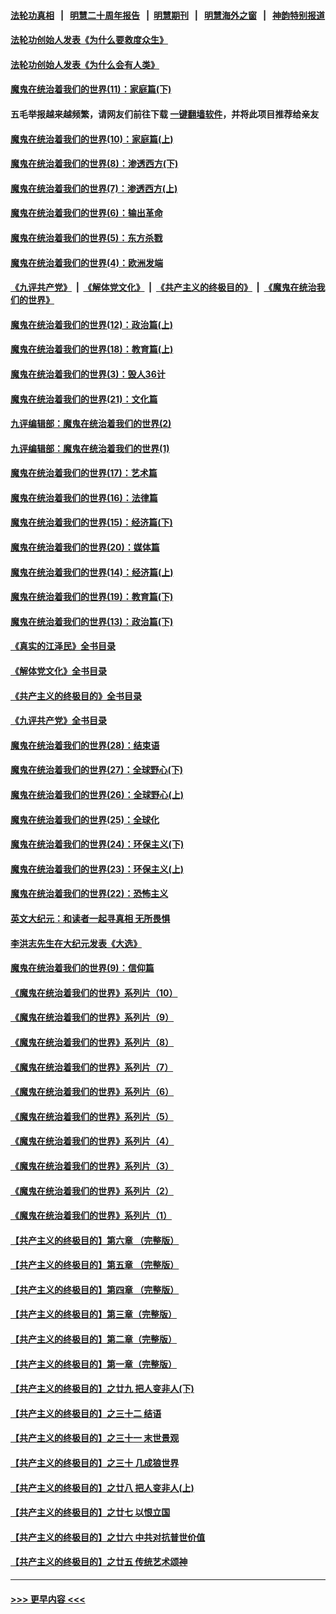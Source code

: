 #### [法轮功真相](https://github.com/gfw-breaker/truth/blob/master/README.md?t=0) &nbsp;&nbsp;|&nbsp;&nbsp; [明慧二十周年报告](https://github.com/gfw-breaker/mh-reports/blob/master/README.md?t=0) &nbsp;&nbsp;|&nbsp;&nbsp;[明慧期刊](https://github.com/gfw-breaker/mh-qikan) &nbsp;&nbsp;|&nbsp;&nbsp; [明慧海外之窗](https://github.com/gfw-breaker/mh-news/blob/master/README.md?t=0) &nbsp;&nbsp;|&nbsp;&nbsp; [神韵特别报道](https://github.com/gfw-breaker/mh-news/blob/master/shenyun.md?t=0)
#### [法轮功创始人发表《为什么要救度众生》](../pages/nsc422/n13975246.md?t=05210043) 
#### [法轮功创始人发表《为什么会有人类》](../pages/nsc422/n13912117.md?t=05210043) 
#### [魔鬼在统治着我们的世界(11)：家庭篇(下)](../pages/nsc422/n10440961.md?t=05210043) 
#### 五毛举报越来越频繁，请网友们前往下载 [一键翻墙软件](https://github.com/gfw-breaker/ssr-accounts)，并将此项目推荐给亲友
#### [魔鬼在统治着我们的世界(10)：家庭篇(上)](../pages/nsc422/n10435448.md?t=05210043) 
#### [魔鬼在统治着我们的世界(8)：渗透西方(下)](../pages/nsc422/n10429603.md?t=05210043) 
#### [魔鬼在统治着我们的世界(7)：渗透西方(上)](../pages/nsc422/n10426013.md?t=05210043) 
#### [魔鬼在统治着我们的世界(6)：输出革命](../pages/nsc422/n10421536.md?t=05210043) 
#### [魔鬼在统治着我们的世界(5)：东方杀戮](../pages/nsc422/n10417707.md?t=05210043) 
#### [魔鬼在统治着我们的世界(4)：欧洲发端](../pages/nsc422/n10414890.md?t=05210043) 
#### [《九评共产党》](https://github.com/begood0513/9ping.md/blob/master/README.md) &nbsp;|&nbsp; [《解体党文化》](../../../../jtdwh.md/blob/master/README.md)  &nbsp;|&nbsp; [《共产主义的终极目的》](../../../../gczydzjmd.md/blob/master/README.md) &nbsp;|&nbsp; [《魔鬼在统治我们的世界》](../../../../mgztzwmdsj.md/blob/master/README.md) 
#### [魔鬼在统治着我们的世界(12)：政治篇(上)](../pages/nsc422/n10444576.md?t=05210043) 
#### [魔鬼在统治着我们的世界(18)：教育篇(上)](../pages/nsc422/n10526970.md?t=05210043) 
#### [魔鬼在统治着我们的世界(3)：毁人36计](../pages/nsc422/n10411583.md?t=05210043) 
#### [魔鬼在统治着我们的世界(21)：文化篇](../pages/nsc422/n10597706.md?t=05210043) 
#### [九评编辑部：魔鬼在统治着我们的世界(2)](../pages/nsc422/n10410036.md?t=05210043) 
#### [九评编辑部：魔鬼在统治着我们的世界(1)](../pages/nsc422/n10406825.md?t=05210043) 
#### [魔鬼在统治着我们的世界(17)：艺术篇](../pages/nsc422/n10499093.md?t=05210043) 
#### [魔鬼在统治着我们的世界(16)：法律篇](../pages/nsc422/n10485969.md?t=05210043) 
#### [魔鬼在统治着我们的世界(15)：经济篇(下)](../pages/nsc422/n10469975.md?t=05210043) 
#### [魔鬼在统治着我们的世界(20)：媒体篇](../pages/nsc422/n10586579.md?t=05210043) 
#### [魔鬼在统治着我们的世界(14)：经济篇(上)](../pages/nsc422/n10457370.md?t=05210043) 
#### [魔鬼在统治着我们的世界(19)：教育篇(下)](../pages/nsc422/n10564808.md?t=05210043) 
#### [魔鬼在统治着我们的世界(13)：政治篇(下)](../pages/nsc422/n10448270.md?t=05210043) 
#### [《真实的江泽民》全书目录](../pages/nsc422/n13721399.md?t=05210043) 
#### [《解体党文化》全书目录](../pages/nsc422/n13721157.md?t=05210043) 
#### [《共产主义的终极目的》全书目录](../pages/nsc422/n13721048.md?t=05210043) 
#### [《九评共产党》全书目录](../pages/nsc422/n13708085.md?t=05210043) 
#### [魔鬼在统治着我们的世界(28)：结束语](../pages/nsc422/n10936246.md?t=05210043) 
#### [魔鬼在统治着我们的世界(27)：全球野心(下)](../pages/nsc422/n10928319.md?t=05210043) 
#### [魔鬼在统治着我们的世界(26)：全球野心(上)](../pages/nsc422/n10900318.md?t=05210043) 
#### [魔鬼在统治着我们的世界(25)：全球化](../pages/nsc422/n10788205.md?t=05210043) 
#### [魔鬼在统治着我们的世界(24)：环保主义(下)](../pages/nsc422/n10695307.md?t=05210043) 
#### [魔鬼在统治着我们的世界(23)：环保主义(上)](../pages/nsc422/n10688613.md?t=05210043) 
#### [魔鬼在统治着我们的世界(22)：恐怖主义](../pages/nsc422/n10614727.md?t=05210043) 
#### [英文大纪元：和读者一起寻真相 无所畏惧](../pages/nsc422/n12542027.md?t=05210043) 
#### [李洪志先生在大纪元发表《大选》](../pages/nsc422/n12534746.md?t=05210043) 
#### [魔鬼在统治着我们的世界(9)：信仰篇](../pages/nsc422/n10432159.md?t=05210043) 
#### [《魔鬼在统治着我们的世界》系列片（10）](../pages/nsc422/n12292670.md?t=05210043) 
#### [《魔鬼在统治着我们的世界》系列片（9）](../pages/nsc422/n12290859.md?t=05210043) 
#### [《魔鬼在统治着我们的世界》系列片（8）](../pages/nsc422/n12287445.md?t=05210043) 
#### [《魔鬼在统治着我们的世界》系列片（7）](../pages/nsc422/n12283425.md?t=05210043) 
#### [《魔鬼在统治着我们的世界》系列片（6）](../pages/nsc422/n12282314.md?t=05210043) 
#### [《魔鬼在统治着我们的世界》系列片（5）](../pages/nsc422/n12281419.md?t=05210043) 
#### [《魔鬼在统治着我们的世界》系列片（4）](../pages/nsc422/n12274024.md?t=05210043) 
#### [《魔鬼在统治着我们的世界》系列片（3）](../pages/nsc422/n12271322.md?t=05210043) 
#### [《魔鬼在统治着我们的世界》系列片（2）](../pages/nsc422/n12269049.md?t=05210043) 
#### [《魔鬼在统治着我们的世界》系列片（1）](../pages/nsc422/n12267575.md?t=05210043) 
#### [【共产主义的终极目的】第六章 （完整版）](../pages/nsc422/n11428913.md?t=05210043) 
#### [【共产主义的终极目的】第五章 （完整版）](../pages/nsc422/n11428912.md?t=05210043) 
#### [【共产主义的终极目的】第四章 （完整版）](../pages/nsc422/n11428907.md?t=05210043) 
#### [【共产主义的终极目的】第三章（完整版）](../pages/nsc422/n11428848.md?t=05210043) 
#### [【共产主义的终极目的】第二章（完整版）](../pages/nsc422/n11428831.md?t=05210043) 
#### [【共产主义的终极目的】第一章（完整版）](../pages/nsc422/n11417651.md?t=05210043) 
#### [【共产主义的终极目的】之廿九 把人变非人(下)](../pages/nsc422/n11344140.md?t=05210043) 
#### [【共产主义的终极目的】之三十二 结语](../pages/nsc422/n11360535.md?t=05210043) 
#### [【共产主义的终极目的】之三十一 末世景观](../pages/nsc422/n11351129.md?t=05210043) 
#### [【共产主义的终极目的】之三十 几成狼世界](../pages/nsc422/n11348280.md?t=05210043) 
#### [【共产主义的终极目的】之廿八 把人变非人(上)](../pages/nsc422/n11340492.md?t=05210043) 
#### [【共产主义的终极目的】之廿七 以恨立国](../pages/nsc422/n11336944.md?t=05210043) 
#### [【共产主义的终极目的】之廿六 中共对抗普世价值](../pages/nsc422/n11324785.md?t=05210043) 
#### [【共产主义的终极目的】之廿五 传统艺术颂神](../pages/nsc422/n11296396.md?t=05210043) 

----
#### [ >>> 更早内容 <<< ](../indexes/nsc422-earlier.md)
